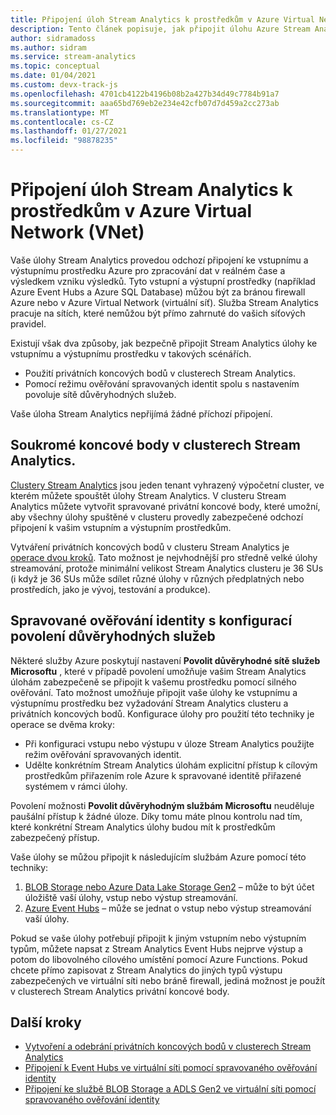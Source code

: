 ```yaml
---
title: Připojení úloh Stream Analytics k prostředkům v Azure Virtual Network (VNET)
description: Tento článek popisuje, jak připojit úlohu Azure Stream Analytics k prostředkům, které jsou ve virtuální síti.
author: sidramadoss
ms.author: sidram
ms.service: stream-analytics
ms.topic: conceptual
ms.date: 01/04/2021
ms.custom: devx-track-js
ms.openlocfilehash: 4701cb4122b4196b08b2a427b34d49c7784b91a7
ms.sourcegitcommit: aaa65bd769eb2e234e42cfb07d7d459a2cc273ab
ms.translationtype: MT
ms.contentlocale: cs-CZ
ms.lasthandoff: 01/27/2021
ms.locfileid: "98878235"
---
```

# <a name="connect-stream-analytics-jobs-to-resources-in-an-azure-virtual-network-vnet"></a>Připojení úloh Stream Analytics k prostředkům v Azure Virtual Network (VNet)

Vaše úlohy Stream Analytics provedou odchozí připojení ke vstupnímu a výstupnímu prostředku Azure pro zpracování dat v reálném čase a výsledkem vzniku výsledků. Tyto vstupní a výstupní prostředky (například Azure Event Hubs a Azure SQL Database) můžou být za bránou firewall Azure nebo v Azure Virtual Network (virtuální síť). Služba Stream Analytics pracuje na sítích, které nemůžou být přímo zahrnuté do vašich síťových pravidel.

Existují však dva způsoby, jak bezpečně připojit Stream Analytics úlohy ke vstupnímu a výstupnímu prostředku v takových scénářích.
* Použití privátních koncových bodů v clusterech Stream Analytics.
* Pomocí režimu ověřování spravovaných identit spolu s nastavením povoluje sítě důvěryhodných služeb.

Vaše úloha Stream Analytics nepřijímá žádné příchozí připojení.

## <a name="private-endpoints-in-stream-analytics-clusters"></a>Soukromé koncové body v clusterech Stream Analytics.
[Clustery Stream Analytics](./cluster-overview.md) jsou jeden tenant vyhrazený výpočetní cluster, ve kterém můžete spouštět úlohy Stream Analytics. V clusteru Stream Analytics můžete vytvořit spravované privátní koncové body, které umožní, aby všechny úlohy spuštěné v clusteru provedly zabezpečené odchozí připojení k vašim vstupním a výstupním prostředkům.

Vytváření privátních koncových bodů v clusteru Stream Analytics je [operace dvou kroků](./private-endpoints.md). Tato možnost je nejvhodnější pro středně velké úlohy streamování, protože minimální velikost Stream Analytics clusteru je 36 SUs (i když je 36 SUs může sdílet různé úlohy v různých předplatných nebo prostředích, jako je vývoj, testování a produkce).

## <a name="managed-identity-authentication-with-allow-trusted-services-configuration"></a>Spravované ověřování identity s konfigurací povolení důvěryhodných služeb
Některé služby Azure poskytují nastavení **Povolit důvěryhodné sítě služeb Microsoftu** , které v případě povolení umožňuje vašim Stream Analytics úlohám zabezpečeně se připojit k vašemu prostředku pomocí silného ověřování. Tato možnost umožňuje připojit vaše úlohy ke vstupnímu a výstupnímu prostředku bez vyžadování Stream Analytics clusteru a privátních koncových bodů. Konfigurace úlohy pro použití této techniky je operace se dvěma kroky:
* Při konfiguraci vstupu nebo výstupu v úloze Stream Analytics použijte režim ověřování spravovaných identit.
* Udělte konkrétním Stream Analytics úlohám explicitní přístup k cílovým prostředkům přiřazením role Azure k spravované identitě přiřazené systémem v rámci úlohy. 

Povolení možnosti **Povolit důvěryhodným službám Microsoftu** neuděluje paušální přístup k žádné úloze. Díky tomu máte plnou kontrolu nad tím, které konkrétní Stream Analytics úlohy budou mít k prostředkům zabezpečený přístup. 

Vaše úlohy se můžou připojit k následujícím službám Azure pomocí této techniky:
1. [BLOB Storage nebo Azure Data Lake Storage Gen2](./blob-output-managed-identity.md) – může to být účet úložiště vaší úlohy, vstup nebo výstup streamování.
2. [Azure Event Hubs](./event-hubs-managed-identity.md) – může se jednat o vstup nebo výstup streamování vaší úlohy.

Pokud se vaše úlohy potřebují připojit k jiným vstupním nebo výstupním typům, můžete napsat z Stream Analytics Event Hubs nejprve výstup a potom do libovolného cílového umístění pomocí Azure Functions. Pokud chcete přímo zapisovat z Stream Analytics do jiných typů výstupu zabezpečených ve virtuální síti nebo bráně firewall, jediná možnost je použít v clusterech Stream Analytics privátní koncové body.

## <a name="next-steps"></a>Další kroky

* [Vytvoření a odebrání privátních koncových bodů v clusterech Stream Analytics](./private-endpoints.md)
* [Připojení k Event Hubs ve virtuální síti pomocí spravovaného ověřování identity](./event-hubs-managed-identity.md)
* [Připojení ke službě BLOB Storage a ADLS Gen2 ve virtuální síti pomocí spravovaného ověřování identity](./blob-output-managed-identity.md)